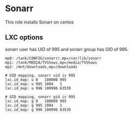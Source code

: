 # Sonarr

This role installs Sonarr on centos

## LXC options

sonarr user has UID of 995 and sonarr group has GID of 995.

```
mp0: /tank/CONFIG/sonarr/,mp=/var/lib/sonarr
mp1: /tank/MEDIA/TVShows,mp=/media/TVShows
mp2: /mnt/downloads,mp=/downloads

# UID mapping, sonarr uid is 995
lxc.id_map: u 0   100000 995
lxc.id_map: u 995 1004   1
lxc.id_map: u 996 100996 63539

# GID mapping, sonarr gid is 995
lxc.id_map: g 0   100000 995
lxc.id_map: g 995 1004   1
lxc.id_map: g 996 100996 63539
```
